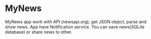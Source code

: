 # MyNews
MyNews app work with API (newsapi.org), get JSON object, parse and show news. 
App have Notification service. You can save news(SQLite database) or share news to other.
